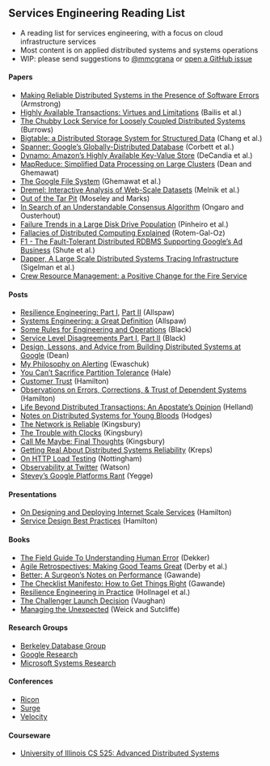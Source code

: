 ## Services Engineering Reading List

* A reading list for services engineering, with a focus on cloud infrastructure services
* Most content is on applied distributed systems and systems operations
* WIP: please send suggestions to [@mmcgrana](https://twitter.com/mmcgrana) or [open a GitHub issue](https://github.com/mmcgrana/services-engineering/issues)

#### Papers

* [Making Reliable Distributed Systems in the Presence of Software Errors](http://www.erlang.org/download/armstrong_thesis_2003.pdf) (Armstrong)
* [Highly Available Transactions: Virtues and Limitations](http://www.bailis.org/papers/hat-vldb2014.pdf) (Bailis et al.)
* [The Chubby Lock Service for Loosely Coupled Distributed Systems](http://static.googleusercontent.com/external_content/untrusted_dlcp/research.google.com/en/us/archive/chubby-osdi06.pdf) (Burrows)
* [Bigtable: a Distributed Storage System for Structured Data](http://www.read.seas.harvard.edu/~kohler/class/cs239-w08/chang06bigtable.pdf) (Chang et al.)
* [Spanner: Google’s Globally-Distributed Database](http://research.google.com/archive/spanner-osdi2012.pdf) (Corbett et al.)
* [Dynamo: Amazon’s Highly Available Key-Value Store](http://www.read.seas.harvard.edu/~kohler/class/cs239-w08/decandia07dynamo.pdf) (DeCandia et al.)
* [MapReduce: Simplified Data Processing on Large Clusters](http://research.google.com/archive/mapreduce-osdi04.pdf) (Dean and Ghemawat)
* [The Google File System](http://research.google.com/archive/gfs-sosp2003.pdf) (Ghemawat et al.)
* [Dremel: Interactive Analysis of Web-Scale Datasets](http://static.googleusercontent.com/external_content/untrusted_dlcp/research.google.com/en/us/pubs/archive/36632.pdf) (Melnik et al.)
* [Out of the Tar Pit](http://shaffner.us/cs/papers/tarpit.pdf) (Moseley and Marks)
* [In Search of an Understandable Consensus Algorithm](https://ramcloud.stanford.edu/wiki/download/attachments/11370504/raft.pdf) (Ongaro and Ousterhout)
* [Failure Trends in a Large Disk Drive Population](http://static.googleusercontent.com/external_content/untrusted_dlcp/research.google.com/en/us/archive/disk_failures.pdf) (Pinheiro et al.)
* [Fallacies of Distributed Computing Explained](http://www.rgoarchitects.com/Files/fallacies.pdf) (Rotem-Gal-Oz)
* [F1 - The Fault-Tolerant Distributed RDBMS Supporting Google’s Ad Business](http://research.google.com/pubs/archive/38125.pdf) (Shute et al.)
* [Dapper, A Large Scale Distributed Systems Tracing Infrastructure](http://research.google.com/pubs/archive/36356.pdf) (Sigelman et al.)
* [Crew Resource Management: a Positive Change for the Fire Service](http://www.iaff.org/06news/NearMissKit/6.%20Crew%20Resource%20Management/CRM.pdf)

#### Posts

* [Resilience Engineering: Part I](http://www.kitchensoap.com/2011/04/07/resilience-engineering-part-i/), [Part II](http://www.kitchensoap.com/2012/06/18/resilience-engineering-part-ii-lenses/) (Allspaw)
* [Systems Engineering: a Great Definition](http://www.kitchensoap.com/2011/07/18/systems-engineering-great-definition/) (Allspaw)
* [Some Rules for Engineering and Operations](http://blog.b3k.us/2012/01/24/some-rules.html) (Black)
* [Service Level Disagreements Part I](http://blog.b3k.us/2009/07/15/service-level-disagreements.html), [Part II](http://blog.b3k.us/2009/07/16/service-level-disagreements-2.html) (Black)
* [Design, Lessons, and Advice from Building Distributed Systems at Google](http://odbms.org/download/dean-keynote-ladis2009.pdf) (Dean)
* [My Philosophy on Alerting](https://docs.google.com/document/d/199PqyG3UsyXlwieHaqbGiWVa8eMWi8zzAn0YfcApr8Q/edit#heading=h.whsaboyw21nk) (Ewaschuk)
* [You Can’t Sacrifice Partition Tolerance](http://codahale.com/you-cant-sacrifice-partition-tolerance/) (Hale)
* [Customer Trust](http://perspectives.mvdirona.com/2013/01/15/CustomerTrust.aspx) (Hamilton)
* [Observations on Errors, Corrections, & Trust of Dependent Systems](http://perspectives.mvdirona.com/2012/02/26/ObservationsOnErrorsCorrectionsTrustOfDependentSystems.aspx) (Hamilton)
* [Life Beyond Distributed Transactions: An Apostate’s Opinion](http://cs.brown.edu/courses/cs227/archives/2012/papers/weaker/cidr07p15.pdf) (Helland)
* [Notes on Distributed Systems for Young Bloods](http://www.somethingsimilar.com/2013/01/14/notes-on-distributed-systems-for-young-bloods/) (Hodges)
* [The Network is Reliable](http://aphyr.com/posts/288-the-network-is-reliable) (Kingsbury)
* [The Trouble with Clocks](http://aphyr.com/posts/299-the-trouble-with-timestamps) (Kingsbury)
* [Call Me Maybe: Final Thoughts](http://aphyr.com/posts/286-call-me-maybe-final-thoughts) (Kingsbury)
* [Getting Real About Distributed Systems Reliability](http://blog.empathybox.com/post/19574936361/getting-real-about-distributed-system-reliability) (Kreps)
* [On HTTP Load Testing](http://www.mnot.net/blog/2011/05/18/http_benchmark_rules) (Nottingham)
* [Observability at Twitter](https://blog.twitter.com/2013/observability-at-twitter) (Watson)
* [Stevey’s Google Platforms Rant](https://plus.google.com/112678702228711889851/posts/eVeouesvaVX) (Yegge)

#### Presentations

* [On Designing and Deploying Internet Scale Services](http://mvdirona.com/jrh/talksAndPapers/JamesRH_Lisa.pdf) (Hamilton)
* [Service Design Best Practices](http://www.mvdirona.com/jrh/TalksAndPapers/JamesHamilton_POA20090226.pdf) (Hamilton)

#### Books

* [The Field Guide To Understanding Human Error](http://www.amazon.com/Field-Guide-Understanding-Human-Error/dp/0754648265) (Dekker)
* [Agile Retrospectives: Making Good Teams Great](http://www.amazon.com/Agile-Retrospectives-Making-Teams-Great/dp/0977616649) (Derby et al.)
* [Better: A Surgeon’s Notes on Performance](http://www.amazon.com/dp/0312427654) (Gawande)
* [The Checklist Manifesto: How to Get Things Right](http://www.amazon.com/The-Checklist-Manifesto-ebook/dp/B0030V0PEW) (Gawande)
* [Resilience Engineering in Practice](http://www.amazon.com/Resilience-Engineering-Practice-Ashgate-Studies/dp/1409410358/) (Hollnagel et al.)
* [The Challenger Launch Decision](http://www.amazon.com/The-Challenger-Launch-Decision-Technology/dp/0226851761) (Vaughan)
* [Managing the Unexpected](http://www.amazon.com/gp/product/B004IK9U4U) (Weick and Sutcliffe)

#### Research Groups

* [Berkeley Database Group](http://db.cs.berkeley.edu/w/)
* [Google Research](http://research.google.com/)
* [Microsoft Systems Research](http://research.microsoft.com/en-US/groups/sr/default.aspx)

#### Conferences

* [Ricon](http://ricon.io/)
* [Surge](http://surge.omniti.com/)
* [Velocity](http://velocityconf.com/)

#### Courseware

* [University of Illinois CS 525: Advanced Distributed Systems](http://courses.engr.illinois.edu/cs525/sp2011/sched.htm)
